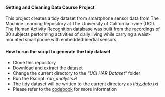 #### Getting and Cleaning Data Course Project

This project creates a tidy dataset from smartphone sensor data from The Machine Learning Repository at The University of California Irvine (UCI). The Human Activity Recognition database was built from the recordings of 30 subjects performing activities of daily living while carrying a waist-mounted smartphone with embedded inertial sensors.

#### How to run the script to generate the tidy dataset

- Clone this repository
- Download and extract the [dataset](https://d396qusza40orc.cloudfront.net/getdata%2Fprojectfiles%2FUCI%20HAR%20Dataset.zip)
- Change the current directory to the *"UCI HAR Dataset"* folder
- Run the Rscript: *run_analysis.R*
- The tidy dataset will be written to the current directory as *tidy_data.txt*
- Please refer to the [codebook](CodeBook.md) for more information

